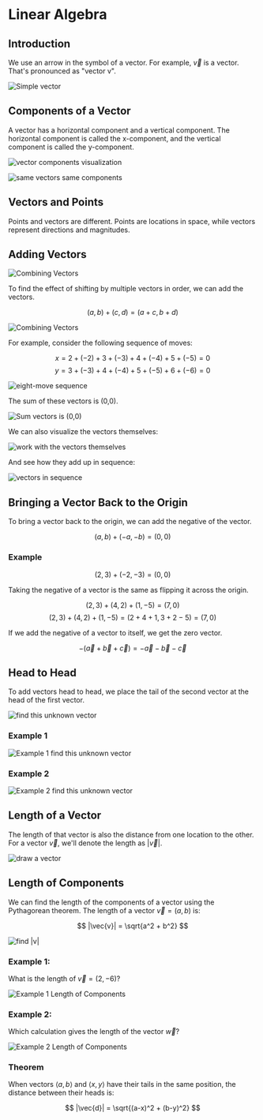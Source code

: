 # Linear Algebra

## Introduction

We use an arrow in the symbol of a vector. For example, $\vec{v}$ is a vector. That's pronounced as "vector v".

![Simple vector](./Img/simple_vector_visualization.png)

## Components of a Vector

A vector has a horizontal component and a vertical component. The horizontal component is called the x-component, and the vertical component is called the y-component.

![vector components visualization](./Img/vector_components_visualization.png)

![same vectors same components](./Img/sameVectorsVisualization.png)

## Vectors and Points

Points and vectors are different. Points are locations in space, while vectors represent directions and magnitudes.

## Adding Vectors

![Combining Vectors](./Img/combining_vectors_diagram.png)

To find the effect of shifting by multiple vectors in order, we can add the vectors.

$$
(a, b) + (c, d) = (a + c, b + d)
$$

![Combining Vectors](./Img/combining_vectors_diagram.png)

For example, consider the following sequence of moves:

$$
x= 2 + (-2) + 3 + (-3) + 4 + (-4) + 5 + (-5) = 0
$$
$$
y= 3 + (-3) + 4 + (-4) + 5 + (-5) + 6 + (-6) = 0
$$

![eight-move sequence](./Img/eight_move_sequence.png)

The sum of these vectors is (0,0).

![Sum vectors is (0,0)](./Img/vector_sum_diagram.png)

We can also visualize the vectors themselves:

![work with the vectors themselves](./Img/vector_representation_graph.png)

And see how they add up in sequence:

![vectors in sequence](./Img/vector_sequence_visualization.png)

## Bringing a Vector Back to the Origin

To bring a vector back to the origin, we can add the negative of the vector.

$$
(a, b) + (-a, -b) = (0, 0)
$$

### Example

$$
(2, 3) + (-2, -3) = (0, 0)
$$

Taking the negative of a vector is the same as flipping it across the origin.

$$
(2, 3) + (4, 2) + (1, -5) = (7, 0)
$$
$$
(2, 3) + (4, 2) + (1, -5) = (2+4+1, 3+2-5) = (7, 0)
$$

If we add the negative of a vector to itself, we get the zero vector.

$$
-(\vec{a} + \vec{b} + \vec{c}) = -\vec{a} - \vec{b} - \vec{c}
$$

## Head to Head

To add vectors head to head, we place the tail of the second vector at the head of the first vector.

![find this unknown vector](unknown_vector_visualization.png)

### Example 1

![Example 1 find this unknown vector](unknown_vector_example.png)

### Example 2

![Example 2 find this unknown vector](unknown_vector_example2.png)

## Length of a Vector

The length of that vector is also the distance from one location to the other. For a vector $\vec{v}$, we'll denote the length as $|\vec{v}|$.

![draw a vector](vector_visualization.png)

## Length of Components

We can find the length of the components of a vector using the Pythagorean theorem. The length of a vector $\vec{v} = (a, b)$ is:

$$
|\vec{v}| = \sqrt{a^2 + b^2}
$$

![find |v|](vector_space_graph.png)

### Example 1:

What is the length of $\vec{v} = (2, -6)$?

![Example 1 Length of Components](length_of_components_example_1.png)

### Example 2:

Which calculation gives the length of the vector $\vec{w}$?

![Example 2 Length of Components](length_of_components_example_2.png)

###  Theorem

When vectors $\langle a, b \rangle$ and $\langle x, y \rangle$ have their tails in the same position, the distance between their heads is:

$$
|\vec{d}| = \sqrt{(a-x)^2 + (b-y)^2}
$$


